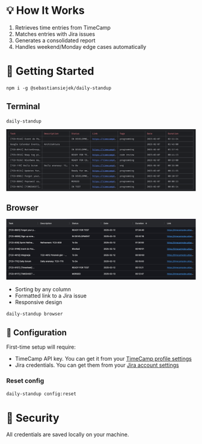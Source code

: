 # 💡 How It Works

1. Retrieves time entries from TimeCamp
2. Matches entries with Jira issues
3. Generates a consolidated report
4. Handles weekend/Monday edge cases automatically

# 🚀 Getting Started
```shell
npm i -g @sebastiansiejek/daily-standup
```
## Terminal
```shell
daily-standup
```
![img.png](./docs/output.png)

## Browser
![img.png](./docs/browser.png)
- Sorting by any column
- Formatted link to a Jira issue
- Responsive design
```shell
daily-standup browser
```

## 🔧 Configuration
First-time setup will require:

- TimeCamp API key. You can get it from your [TimeCamp profile settings](https://app.timecamp.com/app#/settings/users/me)
- Jira credentials. You can get them from your [Jira account settings](https://id.atlassian.com/manage-profile/security/api-tokens)

### Reset config
```shell
daily-standup config:reset
```

# 🔐 Security
All credentials are saved locally on your machine.
